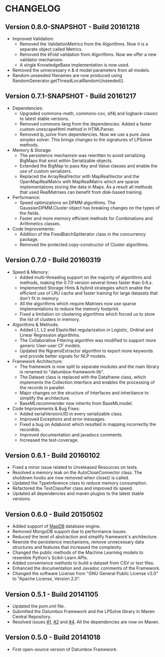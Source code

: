 CHANGELOG
=========

Version 0.8.0-SNAPSHOT - Build 20161218
---------------------------------------

- Improved Validation:
    - Removed the ValidationMetrics from the Algorithms. Now it is a separate object called Metrics.
    - Removed the kFold validation from Algorithms. Now we offer a new validator mechanism.
    - A single KnowledgeBase implementation is now used.
- Removed the unnecessary n & d model parameters from all models.
- Random unseeded filenames are now produced using RandomGenerator.getThreadLocalRandomUnseeded().

Version 0.7.1-SNAPSHOT - Build 20161217
---------------------------------------

- Dependencies:
    - Upgraded commons-math, commons-csv, slf4j and logback-classic to latest stable versions.
    - Removed commons-lang from the dependencies. Added a faster custom unescapeHtml method in HTMLParser.
    - Removed lp_solve from dependencies. Now we use a pure Java simplex solver. This brings changes to the signatures of LPSolver methods.
- Memory & Storage:
    - The persistence mechanism was rewritten to avoid serializing BigMaps that exist within Serializable objects.
    - Extended the BigMap to pass Key and Value classes and enable the use of custom serializers.
    - Replaced the ArrayRealVector with MapRealVector and the OpenMapRealMatrix with MapRealMatrix which are sparse implementations storing the data in Maps. As a result all methods that used RealMatrixes can benefit from disk-based training.
- Performance:
    - Speed optimizations on DPMM algorithms. The GaussianDPMM.Cluster object has breaking changes on the types of the fields.
    - Faster and more memory efficient methods for Combinations and Arithmetics classes.
- Code Improvements:    
    - Addition of the FixedBatchSpliterator class in the concurrency package.
    - Removed the protected copy-constructor of Cluster algorithms. 

Version 0.7.0 - Build 20160319
------------------------------

- Speed & Memory:
	- Added multi-threading support on the majority of algorithms and methods, making the 0.7.0 version several times faster than 0.6.x.
	- Implemented Storage Hints & hybrid strategies which enable the efficient use of LRU cache and faster training for large datasets that don't fit in memory.
	- All the algorithms which require Matrixes now use sparse implementations to reduce the memory footprint.
	- Fixed a limitation on clustering algorithms which forced us to store the list of clusters in memory.
- Algorithms & Methods:
	- Added L1, L2 and ElasticNet regularization in Logistic, Ordinal and Linear Regression algorithms.
	- The Collaborative Filtering algorithm was modified to support more generic User-user CF models.	
	- Updated the NgramsExtractor algorithm to export more keywords and provide better signals for NLP models.
- Framework Architecture: 
	- The framework is now split to separate modules and the main library is renamed to "datumbox-framework-lib".
	- The Dataset class is replaced with the Dataframe class, which implements the Collection interface and enables the processing of the records in parallel. 
	- Major changes on the structure of Interfaces and inheritance to simplify the architecture.
	- BaseMLrecommender now inherits from BaseMLmodel.
- Code Improvements & Bug Fixes:
	- Added serialVersionUID in every serializable class.
	- Improved Exceptions and error messages.
	- Fixed a bug on Adaboost which resulted in mapping incorrectly the recordIds.
	- Improved documentation and javadocs comments.
	- Increased the test-coverage.

Version 0.6.1 - Build 20160102
------------------------------

- Fixed a minor issue related to Unreleased Resources on tests.
- Resolved a memory leak on the AutoCloseConnector class. The shutdown hooks are now removed when close() is called.
- Updated the TypeInference class to reduce memory consumption.
- Refactored the TextClassifier class and improved its speed.
- Updated all dependencies and maven plugins to the latest stable versions.

Version 0.6.0 - Build 20150502
------------------------------

- Added support of [MapDB](http://www.mapdb.org/) database engine.
- Removed MongoDB support due to performance issues.
- Reduced the level of abstraction and simplify framework's architecture.
- Rewrote the persistence mechanisms, remove unnecessary data structures and features that increased the complexity.
- Changed the public methods of the Machine Learning models to resemble Python's Scikit-Learn APIs.
- Added convenience methods to build a dataset from CSV or text files.
- Enhanced the documentation and Javadoc comments of the Framework.
- Changed the software License from "GNU General Public License v3.0" to "Apache License, Version 2.0".

Version 0.5.1 - Build 20141105
------------------------------

- Updated the pom.xml file.
- Submitted the Datumbox Framework and the LPSolve library in Maven Central Repository.
- Resolved issues [#1](https://github.com/datumbox/datumbox-framework/issues/1), [#2](https://github.com/datumbox/datumbox-framework/issues/2) and [#4](https://github.com/datumbox/datumbox-framework/issues/4). All the dependencies are now on Maven.

Version 0.5.0 - Build 20141018
------------------------------

- First open-source version of Datumbox Framework.

